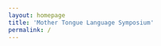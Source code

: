 ```yaml
---
layout: homepage
title: 'Mother Tongue Language Symposium'
permalink: /
---
```



<!-- Type your notification here - the notification bar will not appear if this is empty. For other changes, refer to _data/homepage.yml to edit the homepage -->
